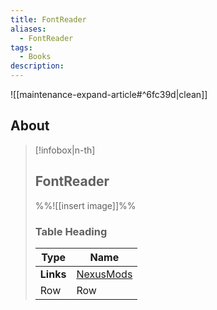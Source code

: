 ```yaml
---
title: FontReader
aliases:
  - FontReader
tags:
  - Books
description:
---
```


![[maintenance-expand-article#^6fc39d|clean]]

## About

> [!infobox|n-th]
> 
> ## FontReader
> 
> %%![[insert image]]%%
> 
> ### Table Heading
> 
> | Type | Name |
> | --- | --- |
> | **Links** | [NexusMods](https://www.nexusmods.com/morrowind/mods/52999) |
> | Row | Row |